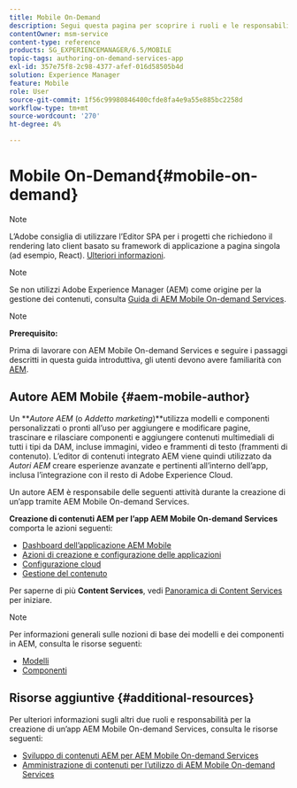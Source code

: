 ```yaml
---
title: Mobile On-Demand
description: Segui questa pagina per scoprire i ruoli e le responsabilità dell’autore di Adobe Experience Manager mobile On-Demand Services.
contentOwner: msm-service
content-type: reference
products: SG_EXPERIENCEMANAGER/6.5/MOBILE
topic-tags: authoring-on-demand-services-app
exl-id: 357e75f8-2c98-4377-afef-016d58505b4d
solution: Experience Manager
feature: Mobile
role: User
source-git-commit: 1f56c99980846400cfde8fa4e9a55e885bc2258d
workflow-type: tm+mt
source-wordcount: '270'
ht-degree: 4%

---
```


# Mobile On-Demand{#mobile-on-demand}

>[!NOTE]
>
>L’Adobe consiglia di utilizzare l’Editor SPA per i progetti che richiedono il rendering lato client basato su framework di applicazione a pagina singola (ad esempio, React). [Ulteriori informazioni](/help/sites-developing/spa-overview.md).

>[!NOTE]
>
>Se non utilizzi Adobe Experience Manager (AEM) come origine per la gestione dei contenuti, consulta [Guida di AEM Mobile On-demand Services](https://helpx.adobe.com/digital-publishing-solution/topics.html).

>[!NOTE]
>
>**Prerequisito:**
>
>Prima di lavorare con AEM Mobile On-demand Services e seguire i passaggi descritti in questa guida introduttiva, gli utenti devono avere familiarità con [AEM](/help/sites-deploying/deploy.md).

## Autore AEM Mobile {#aem-mobile-author}

Un ***Autore AEM* (o *Addetto marketing*)**utilizza modelli e componenti personalizzati o pronti all’uso per aggiungere e modificare pagine, trascinare e rilasciare componenti e aggiungere contenuti multimediali di tutti i tipi da DAM, incluse immagini, video e frammenti di testo (frammenti di contenuto). L’editor di contenuti integrato AEM viene quindi utilizzato da *Autori AEM* creare esperienze avanzate e pertinenti all’interno dell’app, inclusa l’integrazione con il resto di Adobe Experience Cloud.

Un autore AEM è responsabile delle seguenti attività durante la creazione di un’app tramite AEM Mobile On-demand Services.

**Creazione di contenuti AEM per l’app AEM Mobile On-demand Services** comporta le azioni seguenti:

* [Dashboard dell’applicazione AEM Mobile](/help/mobile/mobile-apps-ondemand-application-dashboard.md)
* [Azioni di creazione e configurazione delle applicazioni](/help/mobile/mobile-apps-ondemand-application-create-configure-action.md)
* [Configurazione cloud](/help/mobile/mobile-on-demand-associating-an-on-demand-app-to-cloud-configuration.md)
* [Gestione del contenuto](/help/mobile/mobile-apps-ondemand-manage-content-ondemand.md)

Per saperne di più **Content Services**, vedi [Panoramica di Content Services](/help/mobile/develop-content-as-a-service.md) per iniziare.

>[!NOTE]
>
>Per informazioni generali sulle nozioni di base dei modelli e dei componenti in AEM, consulta le risorse seguenti:
>
>* [Modelli](/help/sites-developing/templates.md)
>* [Componenti](/help/sites-developing/components.md)
>

## Risorse aggiuntive {#additional-resources}

Per ulteriori informazioni sugli altri due ruoli e responsabilità per la creazione di un’app AEM Mobile On-demand Services, consulta le risorse seguenti:

* [Sviluppo di contenuti AEM per AEM Mobile On-demand Services](/help/mobile/aem-mobile-on-demand.md)
* [Amministrazione di contenuti per l’utilizzo di AEM Mobile On-demand Services](/help/mobile/aem-mobile.md)
